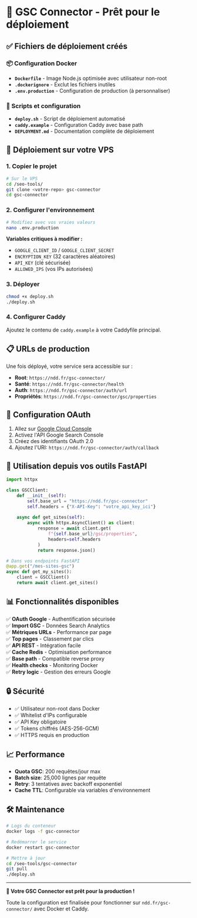# 🚀 GSC Connector - Prêt pour le déploiement

## ✅ Fichiers de déploiement créés

### 📦 Configuration Docker
- **`Dockerfile`** - Image Node.js optimisée avec utilisateur non-root
- **`.dockerignore`** - Exclut les fichiers inutiles
- **`.env.production`** - Configuration de production (à personnaliser)

### 🔧 Scripts et configuration  
- **`deploy.sh`** - Script de déploiement automatisé
- **`caddy.example`** - Configuration Caddy avec base path
- **`DEPLOYMENT.md`** - Documentation complète de déploiement

## 🎯 Déploiement sur votre VPS

### 1. Copier le projet
```bash
# Sur le VPS
cd /seo-tools/
git clone <votre-repo> gsc-connector
cd gsc-connector
```

### 2. Configurer l'environnement
```bash
# Modifiez avec vos vraies valeurs
nano .env.production
```

**Variables critiques à modifier :**
- `GOOGLE_CLIENT_ID` / `GOOGLE_CLIENT_SECRET` 
- `ENCRYPTION_KEY` (32 caractères aléatoires)
- `API_KEY` (clé sécurisée)
- `ALLOWED_IPS` (vos IPs autorisées)

### 3. Déployer
```bash
chmod +x deploy.sh
./deploy.sh
```

### 4. Configurer Caddy
Ajoutez le contenu de `caddy.example` à votre Caddyfile principal.

## 📋 URLs de production

Une fois déployé, votre service sera accessible sur :

- **Root**: `https://ndd.fr/gsc-connector/`
- **Santé**: `https://ndd.fr/gsc-connector/health` 
- **Auth**: `https://ndd.fr/gsc-connector/auth/url`
- **Propriétés**: `https://ndd.fr/gsc-connector/gsc/properties`

## 🔑 Configuration OAuth

1. Allez sur [Google Cloud Console](https://console.cloud.google.com/)
2. Activez l'API Google Search Console
3. Créez des identifiants OAuth 2.0
4. Ajoutez l'URI: `https://ndd.fr/gsc-connector/auth/callback`

## 🐍 Utilisation depuis vos outils FastAPI

```python
import httpx

class GSCClient:
    def __init__(self):
        self.base_url = "https://ndd.fr/gsc-connector"
        self.headers = {"X-API-Key": "votre_api_key_ici"}
    
    async def get_sites(self):
        async with httpx.AsyncClient() as client:
            response = await client.get(
                f"{self.base_url}/gsc/properties",
                headers=self.headers
            )
            return response.json()

# Dans vos endpoints FastAPI
@app.get("/mes-sites-gsc")
async def get_my_sites():
    client = GSCClient()
    return await client.get_sites()
```

## 📊 Fonctionnalités disponibles

✅ **OAuth Google** - Authentification sécurisée  
✅ **Import GSC** - Données Search Analytics  
✅ **Métriques URLs** - Performance par page  
✅ **Top pages** - Classement par clics  
✅ **API REST** - Intégration facile  
✅ **Cache Redis** - Optimisation performance  
✅ **Base path** - Compatible reverse proxy  
✅ **Health checks** - Monitoring Docker  
✅ **Retry logic** - Gestion des erreurs Google  

## 🔒 Sécurité

- ✅ Utilisateur non-root dans Docker
- ✅ Whitelist d'IPs configurable
- ✅ API Key obligatoire
- ✅ Tokens chiffrés (AES-256-GCM)
- ✅ HTTPS requis en production

## 📈 Performance

- **Quota GSC**: 200 requêtes/jour max
- **Batch size**: 25,000 lignes par requête
- **Retry**: 3 tentatives avec backoff exponentiel
- **Cache TTL**: Configurable via variables d'environnement

## 🛠 Maintenance

```bash
# Logs du conteneur
docker logs -f gsc-connector

# Redémarrer le service
docker restart gsc-connector

# Mettre à jour
cd /seo-tools/gsc-connector
git pull
./deploy.sh
```

---

**🎉 Votre GSC Connector est prêt pour la production !**

Toute la configuration est finalisée pour fonctionner sur `ndd.fr/gsc-connector/` avec Docker et Caddy.